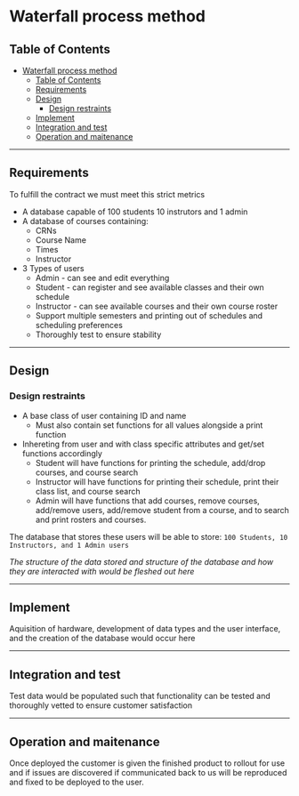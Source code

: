 # Waterfall process method

## Table of Contents
- [Waterfall process method](#waterfall-process-method)
  - [Table of Contents](#table-of-contents)
  - [Requirements](#requirements)
  - [Design](#design)
    - [Design restraints](#design-restraints)
  - [Implement](#implement)
  - [Integration and test](#integration-and-test)
  - [Operation and maitenance](#operation-and-maitenance)
___
## Requirements
To fulfill the contract we must meet this strict metrics
+ A database capable of 100 students 10 instrutors and 1 admin
+ A database of courses containing:
  + CRNs
  + Course Name
  + Times
  + Instructor
+ 3 Types of users
  + Admin - can see and edit everything
  + Student - can register and see available classes and their own schedule
  + Instructor - can see available courses and their own course roster
  + Support multiple semesters and printing out of schedules and scheduling preferences
  + Thoroughly test to ensure stability
___
## Design

### Design restraints
+ A base class of user containing ID and name
  + Must also contain set functions for all values alongside a print function
+ Inhereting from user and with class specific attributes and get/set functions accordingly
  + Student will have functions for printing the schedule, add/drop courses, and course search
  + Instructor will have functions for printing their schedule, print their class list, and course search
  + Admin will have functions that add courses, remove courses, add/remove users, add/remove student from a course, and to search and print rosters and courses.

The database that stores these users will be able to store: 
`100 Students, 10 Instructors, and 1 Admin users`

*The structure of the data stored and structure of the database and how they are interacted with would be fleshed out here*
___
## Implement
Aquisition of hardware, development of data types and the user interface, and the creation of the database would occur here
___
## Integration and test
Test data would be populated such that functionality can be tested and thoroughly vetted to ensure customer satisfaction
___

## Operation and maitenance
Once deployed the customer is given the finished product to rollout for use and if issues are discovered if communicated back to us will be reproduced and fixed to be deployed to the user.